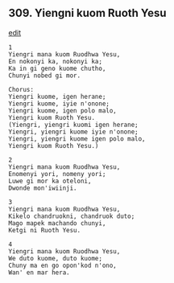 
## 309.  Yiengni kuom Ruoth Yesu
[edit](https://docs.google.com/document/d/1pFpD2CRmHA_h2XbwfKfk0wbTv5fLNrf9/edit?mode=html)



    1
    Yiengri mana kuom Ruodhwa Yesu,
    En nokonyi ka, nokonyi ka;
    Ka in gi geno kuome chutho,
    Chunyi nobed gi mor.

    Chorus:
    Yiengri kuome, igen herane;
    Yiengri kuome, iyie n'onone;
    Yiengri kuome, igen polo malo,
    Yiengri kuom Ruoth Yesu.
    (Yiengri, yiengri kuomi igen herane;
    Yiengri, yiengri kuome iyie n'onone;
    Yiengri, yiengri kuome igen polo malo,
    Yiengri kuom Ruoth Yesu.)

    2
    Yiengri mana kuom Ruodhwa Yesu,
    Enomenyi yori, nomeny yori;
    Luwe gi mor ka oteloni,
    Dwonde mon'iwiinji.

    3
    Yiengri mana kuom Ruodhwa Yesu,
    Kikelo chandruokni, chandruok duto;
    Mago mapek machando chunyi,
    Ketgi ni Ruoth Yesu.

    4
    Yiengri mana kuom Ruodhwa Yesu,
    We duto kuome, duto kuome;
    Chuny ma en go opon'kod n'ono,
    Wan' en mar hera.


